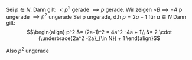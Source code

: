 Sei $p \in N$. Dann gilt: $<p^2$ gerade $\implies p$ gerade.
Wir zeigen $\neg B \implies \neg A$
p ungerade $\implies p^2$ ungerade
Sei p ungerade, d.h $p=2a-1$ für $a \in N$
Dann gilt:$$\begin{align}
p^2 &= (2a-1)^2 = 4a^2 -4a + 1\\
&= 2 \cdot (\underbrace{2a^2 -2a}_{\in N}) + 1
\end{align}$$

Also $p^2$ ungerade